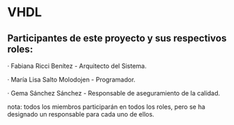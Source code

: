 # VHDL


## Participantes de este proyecto y sus respectivos roles:

· Fabiana Ricci Benítez - Arquitecto del Sistema.

· María Lisa Salto Molodojen - Programador.

· Gema Sánchez Sánchez - Responsable de aseguramiento de la calidad.

nota: todos los miembros participarán en todos los roles, pero se ha designado un responsable para cada uno de ellos.

